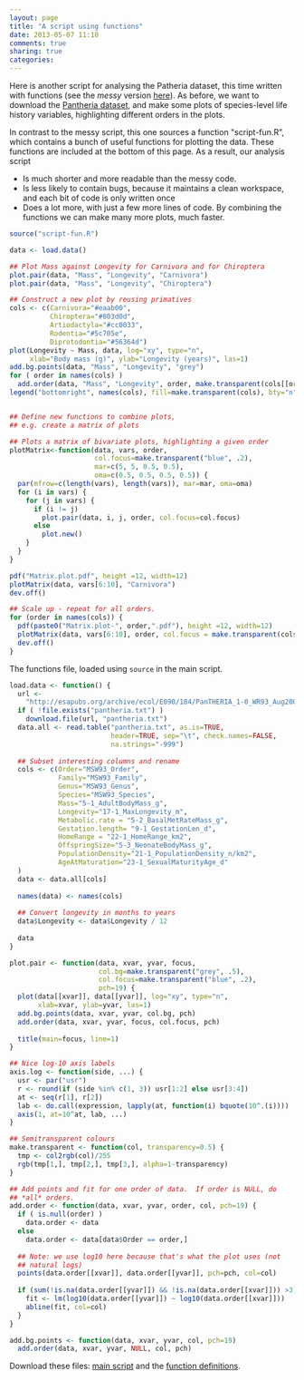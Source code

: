 ```yaml
---
layout: page
title: "A script using functions"
date: 2013-05-07 11:10
comments: true
sharing: true
categories: 
---
```


Here is another script for analysing the Patheria dataset, this time written with functions (see the *messy* version [here](before.html)). As before, we want to download the [Pantheria dataset](http://esapubs.org/archive/ecol/E090/184/), and make some plots of species-level life history variables, highlighting different orders in the plots.   

In contrast to the messy script, this one sources a function "script-fun.R", which contains a bunch of useful functions for plotting the data. These functions are included at the bottom of this page. As a result, our analysis script 

- Is much shorter and more readable than the messy code.
- Is less likely to contain bugs, because it maintains a clean workspace, and each bit of code is only written once
- Does a lot more, with just a few more lines of code. By combining the functions we can make many more plots, much faster. 


```r
source("script-fun.R")

data <- load.data()

## Plot Mass against Longevity for Carnivora and for Chiroptera
plot.pair(data, "Mass", "Longevity", "Carnivora")
plot.pair(data, "Mass", "Longevity", "Chiroptera")

## Construct a new plot by reusing primatives
cols <- c(Carnivora="#eaab00",
          Chiroptera="#803d0d",
          Artiodactyla="#cc0033",
          Rodentia="#5c705e",
          Diprotodontia="#56364d")
plot(Longevity ~ Mass, data, log="xy", type="n",
     xlab="Body mass (g)", ylab="Longevity (years)", las=1)
add.bg.points(data, "Mass", "Longevity", "grey")
for ( order in names(cols) )
  add.order(data, "Mass", "Longevity", order, make.transparent(cols[[order]]))
legend("bottomright", names(cols), fill=make.transparent(cols), bty="n")


## Define new functions to combine plots,
## e.g. create a matrix of plots

## Plots a matrix of bivariate plots, highlighting a given order 
plotMatrix<-function(data, vars, order, 
                     col.focus=make.transparent("blue", .2), 
                     mar=c(5, 5, 0.5, 0.5), 
                     oma=c(0.5, 0.5, 0.5, 0.5)) {
  par(mfrow=c(length(vars), length(vars)), mar=mar, oma=oma)
  for (i in vars) {
    for (j in vars) {
      if (i != j)
        plot.pair(data, i, j, order, col.focus=col.focus)               
      else
        plot.new()
    }
  }    
}

pdf("Matrix.plot.pdf", height =12, width=12)
plotMatrix(data, vars[6:10], "Carnivora")
dev.off()

## Scale up - repeat for all orders.
for (order in names(cols)) {
  pdf(paste0("Matrix.plot-", order,".pdf"), height =12, width=12)
  plotMatrix(data, vars[6:10], order, col.focus = make.transparent(cols[[order]]))
  dev.off()  
}
```

The functions file, loaded using `source` in the main script.

```r
load.data <- function() {
  url <-
    "http://esapubs.org/archive/ecol/E090/184/PanTHERIA_1-0_WR93_Aug2008.txt"
  if ( !file.exists("pantheria.txt") )
    download.file(url, "pantheria.txt")
  data.all <- read.table("pantheria.txt", as.is=TRUE,
                         header=TRUE, sep="\t", check.names=FALSE,
                         na.strings="-999")
  
  ## Subset interesting columns and rename
  cols <- c(Order="MSW93_Order",
            Family="MSW93_Family",
            Genus="MSW93_Genus",
            Species="MSW93_Species",
            Mass="5-1_AdultBodyMass_g",
            Longevity="17-1_MaxLongevity_m", 
            Metabolic.rate = "5-2_BasalMetRateMass_g",
            Gestation.length= "9-1_GestationLen_d",
            HomeRange = "22-1_HomeRange_km2",
            OffspringSize="5-3_NeonateBodyMass_g",   
            PopulationDensity="21-1_PopulationDensity_n/km2",       
            AgeAtMaturation="23-1_SexualMaturityAge_d"     
  )
  data <- data.all[cols]
  
  names(data) <- names(cols)
  
  ## Convert longevity in months to years
  data$Longevity <- data$Longevity / 12
  
  data
}

plot.pair <- function(data, xvar, yvar, focus,
                      col.bg=make.transparent("grey", .5),
                      col.focus=make.transparent("blue", .2),
                      pch=19) {
  plot(data[[xvar]], data[[yvar]], log="xy", type="n", 
       xlab=xvar, ylab=yvar, las=1)
  add.bg.points(data, xvar, yvar, col.bg, pch)
  add.order(data, xvar, yvar, focus, col.focus, pch)
  
  title(main=focus, line=1)
}

## Nice log-10 axis labels
axis.log <- function(side, ...) {
  usr <- par("usr")
  r <- round(if (side %in% c(1, 3)) usr[1:2] else usr[3:4])
  at <- seq(r[1], r[2])
  lab <- do.call(expression, lapply(at, function(i) bquote(10^.(i))))
  axis(1, at=10^at, lab, ...)
}

## Semitransparent colours
make.transparent <- function(col, transparency=0.5) {
  tmp <- col2rgb(col)/255
  rgb(tmp[1,], tmp[2,], tmp[3,], alpha=1-transparency)
}

## Add points and fit for one order of data.  If order is NULL, do
## *all* orders.
add.order <- function(data, xvar, yvar, order, col, pch=19) {
  if ( is.null(order) )
    data.order <- data
  else
    data.order <- data[data$Order == order,]
  
  ## Note: we use log10 here because that's what the plot uses (not
  ## natural logs)
  points(data.order[[xvar]], data.order[[yvar]], pch=pch, col=col)
  
  if (sum(!is.na(data.order[[yvar]]) && !is.na(data.order[[xvar]])) >3) {
    fit <- lm(log10(data.order[[yvar]]) ~ log10(data.order[[xvar]]))
    abline(fit, col=col)    
  }
}

add.bg.points <- function(data, xvar, yvar, col, pch=19)
  add.order(data, xvar, yvar, NULL, col, pch)
```

Download these files: [main script](script.R) and the
[function definitions](script-fun.R).
